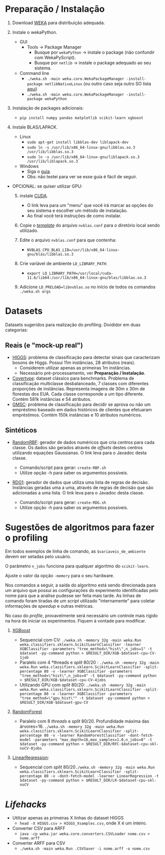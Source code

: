 



# Preparação / Instalação

1. Download [WEKA](https://waikato.github.io/weka-wiki/downloading_weka/) para distribuição adequada.

2. Instale o wekaPython.
    - GUI
        - Tools -> Package Manager
            - Busque por ```wekaPython``` -> instale o package (não confundir com WekaPyScript).
            - Busque por ```netlib``` -> instale o package adequado ao seu sistema.
    - Command line
        - ```./weka.sh -main weka.core.WekaPackageManager -install-package netlibNativeLinux``` (ou outro caso seja outro SO lista [aqui](https://weka.sourceforge.io/packageMetaData/))
        - ```./weka.sh -main weka.core.WekaPackageManager -install-package wekaPython```
3. Instalação de packages adicionais:
    - ```pip install numpy pandas matplotlib scikit-learn xgboost```

4. Instale BLAS/LAPACK.
    - Linux
        - ```sudo apt-get install libblas-dev liblapack-dev```
        - ```sudo ln -s /usr/lib/x86_64-linux-gnu/libblas.so.3 /usr/lib/libblas.so.3```
        - ```sudo ln -s /usr/lib/x86_64-linux-gnu/liblapack.so.3 /usr/lib/liblapack.so.3```
    - Windows
        - Siga o [guia](https://icl.cs.utk.edu/lapack-for-windows/lapack/). 
        - Obs: não testei para ver se esse guia é fácil de seguir.


- OPCIONAL: se quiser utilizar GPU:

    5. instale [CUDA](https://developer.nvidia.com/cuda-downloads).
        - O link leva para um "menu" que você irá marcar as opções do seu sistema e escolher um método de instalação.
        - Ao final você terá instruções de como instalar.

    6. Copie o [*template*](https://docs.nvidia.com/cuda/nvblas/#configuration_example) do arquivo ```nvblas.conf``` para o diretório local sendo utilizado.

    7. Edite o arquivo ```nvblas.conf``` para que contenha:

        - ```NVBLAS_CPU_BLAS_LIB=/usr/lib/x86_64-linux-gnu/blas/libblas.so.3```

    8. Crie variável de ambiente ```LD_LIBRARY_PATH```:

        - ```export LD_LIBRARY_PATH=/usr/local/cuda-11.6/lib64:/usr/lib/x86_64-linux-gnu/blas/libblas.so.3```

    9. Adicione ```LD_PRELOAD=libnvblas.so``` no início de todos os comandos ```./weka.sh args```


# Datasets

Datasets sugeridos para realização do profiling. Divididor em duas categorias:

## Reais (e "mock-up real")
- [HIGGS](https://archive.ics.uci.edu/ml/datasets/HIGGS): problema de classificação para detectar sinais que caracterizam bosons de Higgs. Possui 11m instâncias, 28 atributos (reais).
    - Considerem utilizar apenas as primeiras 1m instâncias.
    - Necessário pré-processamento, ver **Preparação / Instalação**.
- [Covertype](https://github.com/hmgomes/AdaptiveRandomForest/raw/master/COVT.arff.zip): dataset clássico para benchmarks. Problema de classificação multiclasse desbalanceado, 7 classes com diferentes proporções de instâncias. Representa imagens de 30m x 30m de florestas dos EUA. Cada classe corresponde a um tipo diferente. Contém 581k instâncias e 54 atributos.
- [GMSC](https://github.com/hmgomes/AdaptiveRandomForest/raw/master/GMSC.arff.zip): problema de classificação para decidir se aprova ou não um empréstimo baseado em dados históricos de clientes que efetuaram empréstimos. Contém 150k instâncias e 10 atributos numéricos.

## Sintéticos
- [RandomRBF](https://weka.sourceforge.io/doc.dev/weka/datagenerators/classifiers/classification/RandomRBF.html): gerador de dados numéricos que cria centros para cada classe. Os dados são gerados através de *offsets* destes centros utilizando equações Gaussianas. O link leva para o Javadoc desta classe.
    - Comando/script para gerar: ```create-RBF.sh```
    - Utilize opção -h para saber os argumentos possíveis.


- [RDG1](https://weka.sourceforge.io/doc.dev/weka/datagenerators/classifiers/classification/RDG1.html): gerador de dados que utiliza uma lista de regras de decisão. Instâncias geradas uma a uma, através de regras de decisão que são adicionadas a uma lista. O link leva para o Javadoc desta classe.
    - Comando/script para gerar: ```create-RDG.sh```
    - Utilize opção -h para saber os argumentos possíveis.



# Sugestões de algoritmos para fazer o profiling

Em todos exemplos de linha de comando, as ```$variaveis_de_ambiente``` devem ser setadas pelo usuário.

O parâmetro ```n_jobs``` funciona para qualquer algoritmo do ```scikit-learn```.

Ajuste o valor da opção ```-memory``` para o seu hardware.

Nos comandos a seguir, a saída do algoritmo está sendo direcionada para um arquivo que possui as configurações do experimento identificadas pelo nome para que a análise pudesse ser feita mais tarde. As linhas de comando foram tiradas de um *script* utilizado "internamente" para coletar informações de *speedup* e outras métricas. 

No caso do *profile*, provavelmente será necessário um controle mais rígido na hora de iniciar os experimentos. Fiquem à vontade para modificar.

1. [XGBoost](https://xgboost.readthedocs.io/en/stable/)
    <!-- - Exemplos de comando para excução: -->
    - Sequencial com CV: ```./weka.sh -memory 32g -main weka.Run weka.classifiers.sklearn.ScikitLearnClassifier -learner XGBClassifier -parameters "tree_method=\"hist\",n_jobs=1" -t $dataset -py-command python > $RESULT_DIR/XGB-$dataset-cpu-CV-1job```
    - Paralelo com 4 *threads e *split* 80/20 : ```./weka.sh -memory 32g -main weka.Run weka.classifiers.sklearn.ScikitLearnClassifier -split-percentage 80 -v -learner XGBClassifier -parameters "tree_method=\"hist\",n_jobs=4" -t $dataset -py-command python > $RESULT_DIR/XGB-$dataset-cpu-CV-4jobs```
    - Utilizando GPU com *split* 80/20:  ```./weka.sh -memory 32g -main weka.Run weka.classifiers.sklearn.ScikitLearnClassifier -split-percentage 80 -v -learner XGBClassifier -parameters "tree_method=\"gpu_hist\"" -t $dataset -py-command python > $RESULT_DIR/XGB-$dataset-gpu-CV```
2. [RandomForest](https://scikit-learn.org/stable/modules/generated/sklearn.ensemble.RandomForestClassifier.html)
    - Paralelo com 8 *threads* e *split* 80/20. Profundidade máxima das árvores=16. ```./weka.sh -memory 32g -main weka.Run weka.classifiers.sklearn.ScikitLearnClassifier -split-percentage 80 -v -learner RandomForestClassifier -dont-fetch-model -parameters "max_depth=16,max_samples=1.0,n_jobs=8" -t $dataset -py-command python > $RESULT_DIR/RFC-$dataset-cpu-skl-noCV-8jobs```

3. [LinearRegression](https://scikit-learn.org/stable/modules/generated/sklearn.linear_model.LinearRegression.html?highlight=linear%20regression#sklearn.linear_model.LinearRegression):
    - Sequencial com *split* 80/20```./weka.sh -memory 32g -main weka.Run weka.classifiers.sklearn.ScikitLearnClassifier -split-percentage 80 -v -dont-fetch-model -learner LinearRegression -t $dataset -py-command python > $RESULT_DIR/LR-$dataset-cpu-skl-noCV```



# *Lifehacks*
- Utilizar apenas as primeiras X linhas do dataset HIGGS
    - ```head -X HIGGS.csv > HIGGS_Xsamples.csv```, onde X é um inteiro.
- Converter CSV para ARFF
    - ```java -cp weka.jar weka.core.converters.CSVLoader nome.csv > nome.arff```
- Converter ARFF para CSV
    - ```./weka.sh -main weka.Run .CSVSaver -i nome.arff -o nome.csv```

